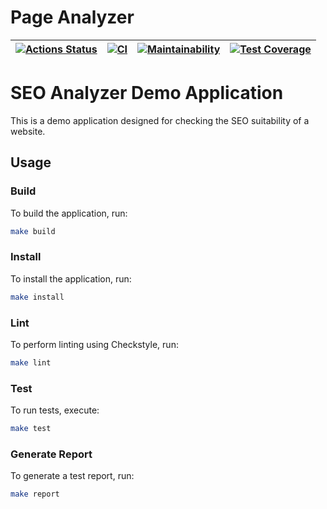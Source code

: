 # Page Analyzer

<div align="center">

| [![Actions Status](https://github.com/stanmoskalenko/java-project-72/actions/workflows/hexlet-check.yml/badge.svg)](https://github.com/stanmoskalenko/java-project-72/actions) | [![CI](https://github.com/stanmoskalenko/java-project-72/actions/workflows/main.yml/badge.svg)](https://github.com/stanmoskalenko/java-project-72/actions/workflows/main.yml) | [![Maintainability](https://api.codeclimate.com/v1/badges/ce83d1d80322594e05cb/maintainability)](https://codeclimate.com/github/stanmoskalenko/java-project-72/maintainability)| [![Test Coverage](https://api.codeclimate.com/v1/badges/ce83d1d80322594e05cb/test_coverage)](https://codeclimate.com/github/stanmoskalenko/java-project-72/test_coverage) |
|---|---|---| ---|

</div>

# SEO Analyzer Demo Application

This is a demo application designed for checking the SEO suitability of a website.

## Usage

### Build

To build the application, run:

```bash
make build
```

### Install

To install the application, run:

```bash
make install
```

### Lint

To perform linting using Checkstyle, run:

```bash
make lint
```

### Test

To run tests, execute:

```bash
make test
```

### Generate Report

To generate a test report, run:

```bash
make report
```